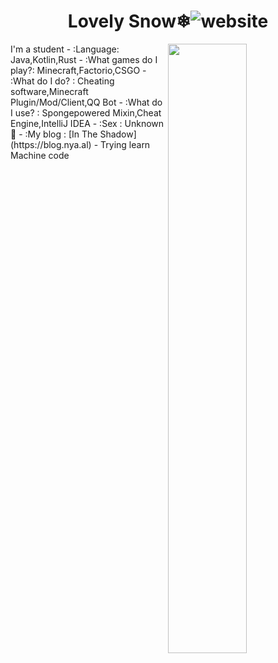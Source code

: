 <h1 align="center">Lovely Snow❄<img src="https://img.shields.io/badge/Language-Java-orange" alt="website"/></h1>  
<img align="right" width="50%" src="https://github-readme-stats.vercel.app/api?username=lovelysnow&theme=dark&show_icons=true">
I'm a student  
-   :Language: Java,Kotlin,Rust 
-   :What games do I play?: Minecraft,Factorio,CSGO  
-   :What do I do? : Cheating software,Minecraft Plugin/Mod/Client,QQ Bot
-   :What do I use? : Spongepowered Mixin,Cheat Engine,IntelliJ IDEA  
-   :Sex : Unknown🤔  
-   :My blog : [In The Shadow](https://blog.nya.al)
-   Trying learn Machine code

<!--

Here are some ideas to get you started:

- 🔭 I’m currently working on ...
- 🌱 I’m currently learning ...
- 👯 I’m looking to collaborate on ...
- 🤔 I’m looking for help with ...
- 💬 Ask me about ...
- 📫 How to reach me: ...
- 😄 Pronouns: ...
- ⚡ Fun fact: ...
-->
